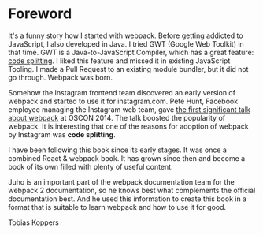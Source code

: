 # Foreword

It's a funny story how I started with webpack. Before getting addicted to JavaScript, I also developed in Java. I tried GWT (Google Web Toolkit) in that time. GWT is a Java-to-JavaScript Compiler, which has a great feature: [code splitting](http://www.gwtproject.org/doc/latest/DevGuideCodeSplitting.html). I liked this feature and missed it in existing JavaScript Tooling. I made a Pull Request to an existing module bundler, but it did not go through. Webpack was born.

Somehow the Instagram frontend team discovered an early version of webpack and started to use it for instagram.com. Pete Hunt, Facebook employee managing the Instagram web team, gave [the first significant talk about webpack](https://www.youtube.com/watch?v=VkTCL6Nqm6Y) at OSCON 2014. The talk boosted the popularity of webpack. It is interesting that one of the reasons for adoption of webpack by Instagram was **code splitting**.

I have been following this book since its early stages. It was once a combined React & webpack book. It has grown since then and become a book of its own filled with plenty of useful content.

Juho is an important part of the webpack documentation team for the webpack 2 documentation, so he knows best what complements the official documentation best. And he used this information to create this book in a format that is suitable to learn webpack and how to use it for good.

Tobias Koppers
